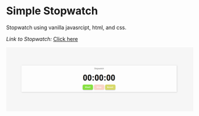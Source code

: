 # Simple Stopwatch

Stopwatch using vanilla javasrcipt, html, and css.

_Link to Stopwatch:_ [Click here](https://endertle.github.io/vanilla-javascript-stopwatch/)

![](img/sample.png)
